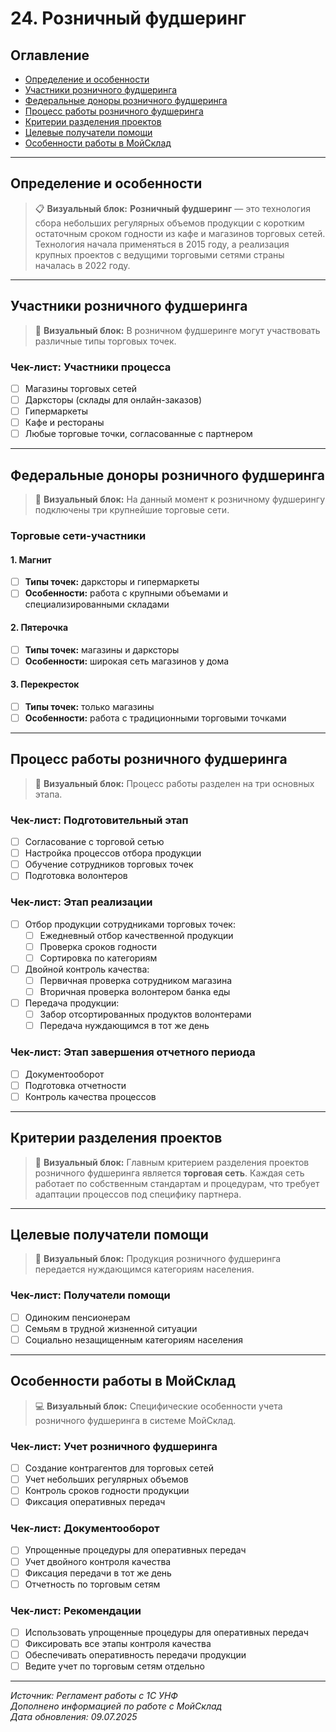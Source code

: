 # 24. Розничный фудшеринг

## Оглавление
- [Определение и особенности](#определение-и-особенности)
- [Участники розничного фудшеринга](#участники-розничного-фудшеринга)
- [Федеральные доноры розничного фудшеринга](#федеральные-доноры-розничного-фудшеринга)
- [Процесс работы розничного фудшеринга](#процесс-работы-розничного-фудшеринга)
- [Критерии разделения проектов](#критерии-разделения-проектов)
- [Целевые получатели помощи](#целевые-получатели-помощи)
- [Особенности работы в МойСклад](#особенности-работы-в-мойсклад)

---

## Определение и особенности

> 📋 **Визуальный блок:**
> **Розничный фудшеринг** — это технология сбора небольших регулярных объемов продукции с коротким остаточным сроком годности из кафе и магазинов торговых сетей. Технология начала применяться в 2015 году, а реализация крупных проектов с ведущими торговыми сетями страны началась в 2022 году.

---

## Участники розничного фудшеринга

> 👥 **Визуальный блок:**
> В розничном фудшеринге могут участвовать различные типы торговых точек.

### Чек-лист: Участники процесса
- [ ] Магазины торговых сетей
- [ ] Дарксторы (склады для онлайн-заказов)
- [ ] Гипермаркеты
- [ ] Кафе и рестораны
- [ ] Любые торговые точки, согласованные с партнером

---

## Федеральные доноры розничного фудшеринга

> 🏪 **Визуальный блок:**
> На данный момент к розничному фудшерингу подключены три крупнейшие торговые сети.

### Торговые сети-участники

#### 1. Магнит
- [ ] **Типы точек:** дарксторы и гипермаркеты
- [ ] **Особенности:** работа с крупными объемами и специализированными складами

#### 2. Пятерочка
- [ ] **Типы точек:** магазины и дарксторы
- [ ] **Особенности:** широкая сеть магазинов у дома

#### 3. Перекресток
- [ ] **Типы точек:** только магазины
- [ ] **Особенности:** работа с традиционными торговыми точками

---

## Процесс работы розничного фудшеринга

> 🔄 **Визуальный блок:**
> Процесс работы разделен на три основных этапа.

### Чек-лист: Подготовительный этап
- [ ] Согласование с торговой сетью
- [ ] Настройка процессов отбора продукции
- [ ] Обучение сотрудников торговых точек
- [ ] Подготовка волонтеров

### Чек-лист: Этап реализации
- [ ] Отбор продукции сотрудниками торговых точек:
  - [ ] Ежедневный отбор качественной продукции
  - [ ] Проверка сроков годности
  - [ ] Сортировка по категориям
- [ ] Двойной контроль качества:
  - [ ] Первичная проверка сотрудником магазина
  - [ ] Вторичная проверка волонтером банка еды
- [ ] Передача продукции:
  - [ ] Забор отсортированных продуктов волонтерами
  - [ ] Передача нуждающимся в тот же день

### Чек-лист: Этап завершения отчетного периода
- [ ] Документооборот
- [ ] Подготовка отчетности
- [ ] Контроль качества процессов

---

## Критерии разделения проектов

> 🎯 **Визуальный блок:**
> Главным критерием разделения проектов розничного фудшеринга является **торговая сеть**. Каждая сеть работает по собственным стандартам и процедурам, что требует адаптации процессов под специфику партнера.

---

## Целевые получатели помощи

> 👥 **Визуальный блок:**
> Продукция розничного фудшеринга передается нуждающимся категориям населения.

### Чек-лист: Получатели помощи
- [ ] Одиноким пенсионерам
- [ ] Семьям в трудной жизненной ситуации
- [ ] Социально незащищенным категориям населения

---

## Особенности работы в МойСклад

> 💻 **Визуальный блок:**
> Специфические особенности учета розничного фудшеринга в системе МойСклад.

### Чек-лист: Учет розничного фудшеринга
- [ ] Создание контрагентов для торговых сетей
- [ ] Учет небольших регулярных объемов
- [ ] Контроль сроков годности продукции
- [ ] Фиксация оперативных передач

### Чек-лист: Документооборот
- [ ] Упрощенные процедуры для оперативных передач
- [ ] Учет двойного контроля качества
- [ ] Фиксация передачи в тот же день
- [ ] Отчетность по торговым сетям

### Чек-лист: Рекомендации
- [ ] Использовать упрощенные процедуры для оперативных передач
- [ ] Фиксировать все этапы контроля качества
- [ ] Обеспечивать оперативность передачи продукции
- [ ] Ведите учет по торговым сетям отдельно

---

*Источник: Регламент работы с 1С УНФ*  
*Дополнено информацией по работе с МойСклад*  
*Дата обновления: 09.07.2025* 